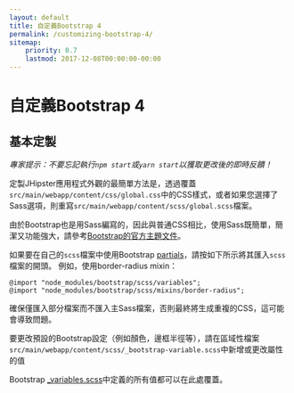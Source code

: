 ```yaml
---
layout: default
title: 自定義Bootstrap 4
permalink: /customizing-bootstrap-4/
sitemap:
    priority: 0.7
    lastmod: 2017-12-08T00:00:00-00:00
---
```


# <i class="fa fa-css3"></i> 自定義Bootstrap 4

## 基本定製

_專家提示：不要忘記執行`npm start`或`yarn start`以獲取更改後的即時反饋！_

定製JHipster應用程式外觀的最簡單方法是，透過覆蓋`src/main/webapp/content/css/global.css`中的CSS樣式，或者如果您選擇了Sass選項，則重寫`src/main/webapp/content/scss/global.scss`檔案。

由於Bootstrap也是用Sass編寫的，因此與普通CSS相比，使用Sass既簡單，簡潔又功能強大，請參考[Bootstrap的官方主題文件](https://getbootstrap.com/docs/4.0/getting-started/theming/)。

如果要在自己的`scss`檔案中使用Bootstrap [partials](http://sass-lang.com/guide)，請按如下所示將其匯入`scss`檔案的開頭。
例如，使用border-radius mixin：
```
@import "node_modules/bootstrap/scss/variables";
@import "node_modules/bootstrap/scss/mixins/border-radius";
```

確保僅匯入部分檔案而不匯入主Sass檔案，否則最終將生成重複的CSS，這可能會導致問題。

要更改預設的Bootstrap設定（例如顏色，邊框半徑等），請在區域性檔案`src/main/webapp/content/scss/_bootstrap-variable.scss`中新增或更改屬性的值

Bootstrap  [_variables.scss](https://github.com/twbs/bootstrap/blob/v4-dev/scss/_variables.scss)中定義的所有值都可以在此處覆蓋。